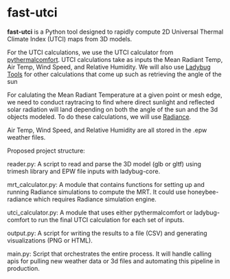 # fast-utci

**fast-utci** is a Python tool designed to rapidly compute 2D Universal Thermal Climate Index (UTCI) maps from 3D models.

For the UTCI calculations, we use the UTCI calculator from [pythermalcomfort](https://github.com/center-for-the-built-environment/pythermalcomfort). UTCI calculations take as inputs the Mean Radiant Temp, Air Temp, Wind Speed, and Relative Humidity. We will also use [Ladybug Tools](https://github.com/ladybug-tools) for other calculations that come up such as retrieving the angle of the sun

For calulating the Mean Radiant Temperature at a given point or mesh edge, we need to conduct raytracing to find where direct sunlight and reflected solar radiation will land depending on both the angle of the sun and the 3d objects modeled. To do these calculations, we will use [Radiance](https://www.radiance-online.org/download-install).

Air Temp, Wind Speed, and Relative Humidity are all stored in the .epw weather files.

Proposed project structure:

reader.py: A script to read and parse the 3D model (glb or gltf) using trimesh library and EPW file inputs with ladybug-core.

mrt_calculator.py: A module that contains functions for setting up and running Radiance simulations to compute the MRT. It could use honeybee-radiance which requires Radiance simulation engine.

utci_calculator.py: A module that uses either pythermalcomfort or ladybug-comfort to run the final UTCI calculation for each set of inputs.

output.py: A script for writing the results to a file (CSV) and generating visualizations (PNG or HTML).

main.py: Script that orchestrates the entire process. It will handle calling apis for pulling new weather data or 3d files and automating this pipeline in production.
